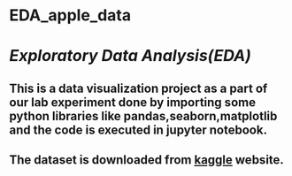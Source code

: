# EDA_apple_data
# _Exploratory Data Analysis(EDA)_
## This is a data visualization project as a part of our lab experiment done by importing some python libraries like pandas,seaborn,matplotlib and the code is executed in jupyter notebook.
## The dataset is downloaded from [kaggle](https://www.kaggle.com "kaggle.com") website.
